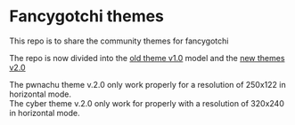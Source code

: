 # Fancygotchi themes
This repo is to share the community themes for fancygotchi

The repo is now divided into the [old theme v1.0](https://github.com/V0r-T3x/Fancygotchi_themes/tree/main/fancygotchi_1.0/themes) model and the [new themes v2.0](https://github.com/V0r-T3x/Fancygotchi_themes/tree/main/fancygotchi_2.0/themes)  

The pwnachu theme v.2.0 only work properly for a resolution of 250x122 in horizontal mode.  
The cyber theme v.2.0 only work for properly with a resolution of 320x240 in horizontal mode.  
